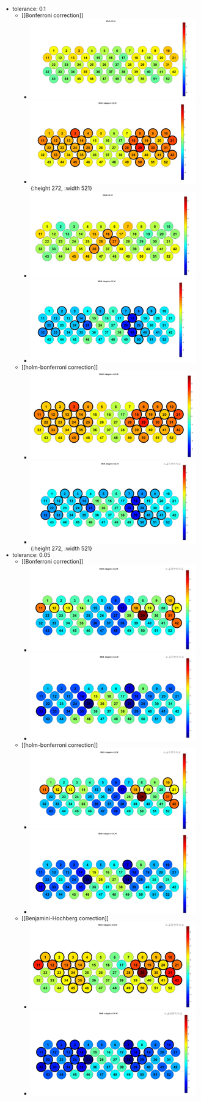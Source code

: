 - tolerance: 0.1
	- [[Bonferroni correction]]
		- ![image.png](../assets/image_1744130895200_0.png)
		- ![image.png](../assets/image_1744115756086_0.png){:height 272, :width 521}
		- ![image.png](../assets/image_1744130870588_0.png)
		- ![image.png](../assets/image_1744115738974_0.png)
	- [[holm-bonferroni correction]]
		- ![image.png](../assets/image_1744115845452_0.png)
		- ![image.png](../assets/image_1744115869506_0.png){:height 272, :width 521}
- tolerance: 0.05
	- [[Bonferroni correction]]
		- ![image.png](../assets/image_1744112263050_0.png)
		- ![image.png](../assets/image_1744112224728_0.png)
	- [[holm-bonferroni correction]]
		- ![image.png](../assets/image_1744112409214_0.png)
		- ![image.png](../assets/image_1744112347813_0.png)
	- [[Benjamini-Hochberg correction]]
		- ![image.png](../assets/image_1744112671118_0.png)
		- ![image.png](../assets/image_1744112727332_0.png)